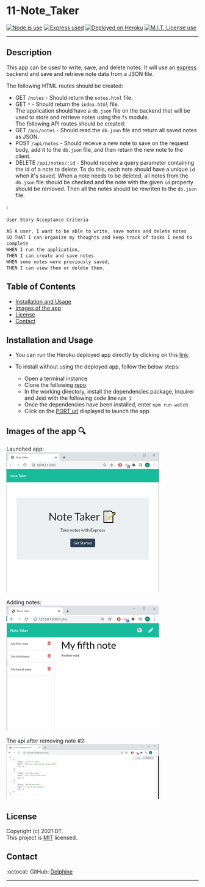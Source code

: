 # 11-Note_Taker

 <a href="https://img.shields.io/badge/node-v12.19.0-orange?style=plastic"><img alt="Node.js use" src="https://img.shields.io/badge/node-v12.19.0-orange?style=plastic"/></a>
<a href="https://img.shields.io/badge/express-v4.16.4-blue?style=plastic"><img alt="Express used" src="https://img.shields.io/badge/express-v4.16.4-blue?style=plastic"/></a>
<a href="https://img.shields.io/badge/heroku-v7.47.11-yellow?style=plastic"><img alt="Deployed on Heroku" src="https://img.shields.io/badge/heroku-v7.47.11-yellow?style=plastic"/></a>
 <a href="https://img.shields.io/badge/License-MIT-brightgreen?style=plastic"><img alt="M.I.T. License use" src="https://img.shields.io/badge/License-MIT-brightgreen?style=plastic"/></a>  

---

## Description
This app can be used to write, save, and delete notes. It will use an [express](https://www.npmjs.com/package/express) backend and save and retrieve note data from a JSON file.  

The following HTML routes should be created:  
  * GET `/notes` - Should return the `notes.html` file.  
  * GET `*` - Should return the `index.html` file.  
The application should have a `db.json` file on the backend that will be used to store and retrieve notes using the `fs` module.  
The following API routes should be created:  
  * GET `/api/notes` - Should read the `db.json` file and return all saved notes as JSON.  
  * POST `/api/notes` - Should receive a new note to save on the request body, add it to the `db.json` file, and then return the new note to the client.  
  * DELETE `/api/notes/:id` - Should receive a query parameter containing the id of a note to delete. To do this, each note should have a unique `id` when it's saved. When a note needs to be deleted, all notes from the `db.json` file should be checked and the note with the given `id` property should be removed. Then all the notes should be rewriten to the `db.json` file.  


:information_source:  

```
User Story Acceptance Criteria
```
```
AS A user, I want to be able to write, save notes and delete notes
SO THAT I can organize my thoughts and keep track of tasks I need to complete  
WHEN I run the application,
THEN I can create and save notes
WHEN some notes were previously saved, 
THEN I can view them or delete them.

```


## Table of Contents  

* [Installation and Usage](#Installation-and-Usage)  
* [Images of the app](#Images-of-the-app-) 
* [License](#License)  
* [Contact](#Contact) 


## Installation and Usage  

- You can run the Heroku deployed app directly by clicking on this [link](). 


- To install without using the deployed app, follow the below steps: 
  - Open a terminal instance  
  - Clone the following [repo](https://github.com/Delph-Sunny/11-Note_Taker)  
  - In the working directory, install the dependencies package, Inquirer and Jest with the following code line `npm i`  
  - Once the dependencies have been installed, enter `npm run watch`  
  - Click on the [PORT url](http://127.0.0.1:8080) displayed to launch the app.
  

## Images of the app :mag:  
Launched app:  
![Note_Taker1](./public/assets/images/Snippet1.PNG)  

Adding notes:  
![Note_Taker2](./public/assets/images/Snippet2.PNG)

The api after removing note #2:  
![Note_Taker3](./public/assets/images/Snippet3.PNG)  

## License  

Copyright (c) 2021 DT.  
This project is [MIT](https://choosealicense.com/licenses/mit) licensed.

## Contact  

:octocat:  GitHub: [Delphine](https://github.com/Delph-Sunny)  


---
